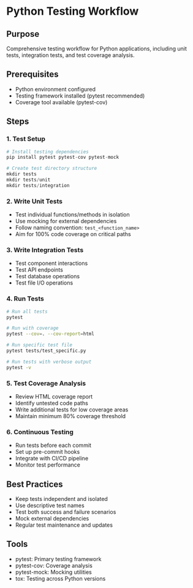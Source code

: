 # Python Testing Workflow

## Purpose
Comprehensive testing workflow for Python applications, including unit tests, integration tests, and test coverage analysis.

## Prerequisites
- Python environment configured
- Testing framework installed (pytest recommended)
- Coverage tool available (pytest-cov)

## Steps

### 1. Test Setup
```python
# Install testing dependencies
pip install pytest pytest-cov pytest-mock

# Create test directory structure
mkdir tests
mkdir tests/unit
mkdir tests/integration
```

### 2. Write Unit Tests
- Test individual functions/methods in isolation
- Use mocking for external dependencies
- Follow naming convention: `test_<function_name>`
- Aim for 100% code coverage on critical paths

### 3. Write Integration Tests
- Test component interactions
- Test API endpoints
- Test database operations
- Test file I/O operations

### 4. Run Tests
```bash
# Run all tests
pytest

# Run with coverage
pytest --cov=. --cov-report=html

# Run specific test file
pytest tests/test_specific.py

# Run tests with verbose output
pytest -v
```

### 5. Test Coverage Analysis
- Review HTML coverage report
- Identify untested code paths
- Write additional tests for low coverage areas
- Maintain minimum 80% coverage threshold

### 6. Continuous Testing
- Run tests before each commit
- Set up pre-commit hooks
- Integrate with CI/CD pipeline
- Monitor test performance

## Best Practices
- Keep tests independent and isolated
- Use descriptive test names
- Test both success and failure scenarios
- Mock external dependencies
- Regular test maintenance and updates

## Tools
- pytest: Primary testing framework
- pytest-cov: Coverage analysis
- pytest-mock: Mocking utilities
- tox: Testing across Python versions
